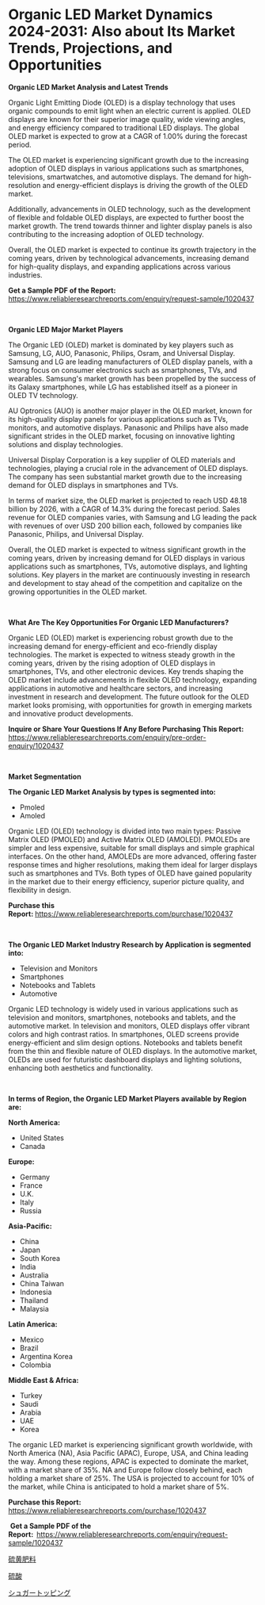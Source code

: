 <p><h1>Organic LED Market Dynamics 2024-2031: Also about Its Market Trends, Projections, and Opportunities</h1></p><p><strong>Organic LED Market Analysis and Latest Trends</strong></p>
<p><p>Organic Light Emitting Diode (OLED) is a display technology that uses organic compounds to emit light when an electric current is applied. OLED displays are known for their superior image quality, wide viewing angles, and energy efficiency compared to traditional LED displays. The global OLED market is expected to grow at a CAGR of 1.00% during the forecast period.</p><p>The OLED market is experiencing significant growth due to the increasing adoption of OLED displays in various applications such as smartphones, televisions, smartwatches, and automotive displays. The demand for high-resolution and energy-efficient displays is driving the growth of the OLED market.</p><p>Additionally, advancements in OLED technology, such as the development of flexible and foldable OLED displays, are expected to further boost the market growth. The trend towards thinner and lighter display panels is also contributing to the increasing adoption of OLED technology.</p><p>Overall, the OLED market is expected to continue its growth trajectory in the coming years, driven by technological advancements, increasing demand for high-quality displays, and expanding applications across various industries.</p></p>
<p><strong>Get a Sample PDF of the Report:&nbsp;</strong> <a href="https://www.reliableresearchreports.com/enquiry/request-sample/1020437">https://www.reliableresearchreports.com/enquiry/request-sample/1020437</a></p>
<p>&nbsp;</p>
<p><strong>Organic LED Major Market Players</strong></p>
<p><p>The Organic LED (OLED) market is dominated by key players such as Samsung, LG, AUO, Panasonic, Philips, Osram, and Universal Display. Samsung and LG are leading manufacturers of OLED display panels, with a strong focus on consumer electronics such as smartphones, TVs, and wearables. Samsung's market growth has been propelled by the success of its Galaxy smartphones, while LG has established itself as a pioneer in OLED TV technology.</p><p>AU Optronics (AUO) is another major player in the OLED market, known for its high-quality display panels for various applications such as TVs, monitors, and automotive displays. Panasonic and Philips have also made significant strides in the OLED market, focusing on innovative lighting solutions and display technologies.</p><p>Universal Display Corporation is a key supplier of OLED materials and technologies, playing a crucial role in the advancement of OLED displays. The company has seen substantial market growth due to the increasing demand for OLED displays in smartphones and TVs.</p><p>In terms of market size, the OLED market is projected to reach USD 48.18 billion by 2026, with a CAGR of 14.3% during the forecast period. Sales revenue for OLED companies varies, with Samsung and LG leading the pack with revenues of over USD 200 billion each, followed by companies like Panasonic, Philips, and Universal Display.</p><p>Overall, the OLED market is expected to witness significant growth in the coming years, driven by increasing demand for OLED displays in various applications such as smartphones, TVs, automotive displays, and lighting solutions. Key players in the market are continuously investing in research and development to stay ahead of the competition and capitalize on the growing opportunities in the OLED market.</p></p>
<p>&nbsp;</p>
<p><strong>What Are The Key Opportunities For Organic LED Manufacturers?</strong></p>
<p><p>Organic LED (OLED) market is experiencing robust growth due to the increasing demand for energy-efficient and eco-friendly display technologies. The market is expected to witness steady growth in the coming years, driven by the rising adoption of OLED displays in smartphones, TVs, and other electronic devices. Key trends shaping the OLED market include advancements in flexible OLED technology, expanding applications in automotive and healthcare sectors, and increasing investment in research and development. The future outlook for the OLED market looks promising, with opportunities for growth in emerging markets and innovative product developments.</p></p>
<p><strong>Inquire or Share Your Questions If Any Before Purchasing This Report:</strong> <a href="https://www.reliableresearchreports.com/enquiry/pre-order-enquiry/1020437">https://www.reliableresearchreports.com/enquiry/pre-order-enquiry/1020437</a></p>
<p>&nbsp;</p>
<p><strong>Market Segmentation</strong></p>
<p><strong>The Organic LED Market Analysis by types is segmented into:</strong></p>
<p><ul><li>Pmoled</li><li>Amoled</li></ul></p>
<p><p>Organic LED (OLED) technology is divided into two main types: Passive Matrix OLED (PMOLED) and Active Matrix OLED (AMOLED). PMOLEDs are simpler and less expensive, suitable for small displays and simple graphical interfaces. On the other hand, AMOLEDs are more advanced, offering faster response times and higher resolutions, making them ideal for larger displays such as smartphones and TVs. Both types of OLED have gained popularity in the market due to their energy efficiency, superior picture quality, and flexibility in design.</p></p>
<p><strong>Purchase this Report:&nbsp;</strong><a href="https://www.reliableresearchreports.com/purchase/1020437">https://www.reliableresearchreports.com/purchase/1020437</a></p>
<p>&nbsp;</p>
<p><strong>The Organic LED Market Industry Research by Application is segmented into:</strong></p>
<p><ul><li>Television and Monitors</li><li>Smartphones</li><li>Notebooks and Tablets</li><li>Automotive</li></ul></p>
<p><p>Organic LED technology is widely used in various applications such as television and monitors, smartphones, notebooks and tablets, and the automotive market. In television and monitors, OLED displays offer vibrant colors and high contrast ratios. In smartphones, OLED screens provide energy-efficient and slim design options. Notebooks and tablets benefit from the thin and flexible nature of OLED displays. In the automotive market, OLEDs are used for futuristic dashboard displays and lighting solutions, enhancing both aesthetics and functionality.</p></p>
<p>&nbsp;</p>
<p><strong>In terms of Region, the Organic LED Market Players available by Region are:</strong></p>
<p>
    <p> <strong> North America: </strong>
        <ul>
            <li>United States</li>
            <li>Canada</li>
        </ul>
        </p> 
    <p> <strong> Europe: </strong>
        <ul>
            <li>Germany</li>
            <li>France</li>
            <li>U.K.</li>
            <li>Italy</li>
            <li>Russia</li>
        </ul>
        </p> 
    <p> <strong> Asia-Pacific: </strong>
        <ul>
            <li>China</li>
            <li>Japan</li>
            <li>South Korea</li>
            <li>India</li>
            <li>Australia</li>
            <li>China Taiwan</li>
            <li>Indonesia</li>
            <li>Thailand</li>
            <li>Malaysia</li>
        </ul>
        </p> 
    <p> <strong> Latin America: </strong>
        <ul>
            <li>Mexico</li>
            <li>Brazil</li>
            <li>Argentina Korea</li>
            <li>Colombia</li>
        </ul>
        </p> 
    <p> <strong> Middle East & Africa: </strong>
        <ul>
            <li>Turkey</li>
            <li>Saudi</li>
            <li>Arabia</li>
            <li>UAE</li>
            <li>Korea</li>
        </ul>
    </p>
    </p>
<p><p>The organic LED market is experiencing significant growth worldwide, with North America (NA), Asia Pacific (APAC), Europe, USA, and China leading the way. Among these regions, APAC is expected to dominate the market, with a market share of 35%. NA and Europe follow closely behind, each holding a market share of 25%. The USA is projected to account for 10% of the market, while China is anticipated to hold a market share of 5%.</p></p>
<p><strong>Purchase this Report: </strong><a href="https://www.reliableresearchreports.com/purchase/1020437">https://www.reliableresearchreports.com/purchase/1020437</a></p>
<p>&nbsp;<strong>Get a Sample PDF of the Report:&nbsp;&nbsp;</strong><a href="https://www.reliableresearchreports.com/enquiry/request-sample/1020437">https://www.reliableresearchreports.com/enquiry/request-sample/1020437</a></p>
<p><strong></strong></p>
<p><p><a href="https://github.com/marbadji/Market-Research-Report-List-1/blob/main/65665018220.md">硫黄肥料</a></p><p><a href="https://github.com/KaydenJohns1964/Market-Research-Report-List-1/blob/main/97800498221.md">硫酸</a></p><p><a href="https://github.com/ddwcuskozol07187/Market-Research-Report-List-1/blob/main/19079428219.md">シュガートッピング</a></p></p>